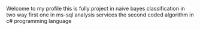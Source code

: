 Welcome to my profile this is fully project in naive bayes classification in two way first one in ms-sql analysis services the second coded algorithm in c# programming language
